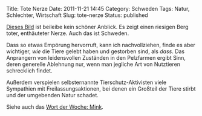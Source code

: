 Title: Tote Nerze
Date: 2011-11-21 14:45
Category: Schweden
Tags: Natur, Schlechter, Wirtschaft
Slug: tote-nerze
Status: published

[Dieses Bild](http://bayimg.com/EAlEpaADA) ist beileibe kein schöner
Anblick. Es zeigt einen riesigen Berg toter, enthäuteter Nerze. Auch das
ist Schweden.

Dass so etwas Empörung hervorruft, kann ich nachvollziehen, finde es
aber wichtiger, *wie* die Tiere gelebt haben und gestorben sind, als
*dass*. Das Anprangern von leidensvollen Zuständen in den Pelzfarmen
ergibt Sinn, deren generelle Ablehnung nur, wenn man jegliche Art von
Nutztieren schrecklich findet.

Außerdem verspielen selbsternannte Tierschutz-Aktivisten viele
Sympathien mit Freilassungsaktionen, bei denen ein Großteil der Tiere
stirbt und der umgebenden Natur schadet.

Siehe auch das [Wort der Woche:
Mink](http://www.fiket.de/2006/10/15/wort-der-woche-mink/).

